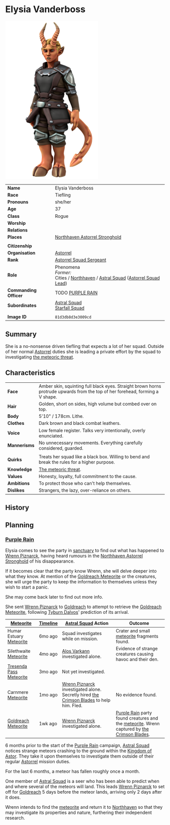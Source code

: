 # Elysia Vanderboss

<img src="https://raw.githubusercontent.com/jesskelsall/astarus-images/main/people/portraits/81d3db8d3e3009cd.png" height="500" />

|||
| --- | --- |
| **Name** | Elysia Vanderboss | character.3
| **Race** | Tiefling |
| **Pronouns** | she/her |
| **Age** | 37 |
| **Class** | Rogue |
| **Worship** | |
| **Relations** | |
| **Places** | [Northhaven Astorrel Stronghold](../places/strongholds/northhaven-astorrel-stronghold.md) |
|||
| **Citizenship** | |
| **Organisation** | [Astorrel](../organisations/astorrel/astorrel.md) |
| **Rank** | [Astorrel Squad Sergeant](../organisations/astorrel/ranks/astorrel-squad-sergeant.md) |
| **Role** | Phenomena<br />*Former:*<br />Cities / [Northhaven](../places/cities/northhaven.md) / [Astral Squad](../organisations/astorrel/squads/astral-squad.md) ([Astorrel Squad Lead](../organisations/astorrel/ranks/astorrel-squad-lead.md)) |
| **Commanding Officer** | TODO [PURPLE RAIN](../campaigns/purple-rain.md) |
| **Subordinates** | [Astral Squad](../organisations/astorrel/squads/astral-squad.md)<br />[Starfall Squad](../organisations/astorrel/squads/starfall-squad.md) |
|||
| **Image ID** | `81d3db8d3e3009cd` |

## Summary

She is a no-nonsense driven tiefling that expects a lot of her squad. Outside of her normal [Astorrel](../organisations/astorrel/astorrel.md) duties she is leading a private effort by the squad to investigating [the meteoric threat](../storylines/the-meteoric-threat.md).

## Characteristics

| | |
| --- | --- |
| **Face** | Amber skin, squinting full black eyes. Straight brown horns protrude upwards from the top of her forehead, forming a V shape. | characteristics.2
| **Hair** | Golden, short on sides, high volume but combed over on top. |
| **Body** | 5'10" / 178cm. Lithe. |
| **Clothes** | Dark brown and black combat leathers. |
| **Voice** | Low female register. Talks very intentionally, overly enunciated. |
| **Mannerisms** | No unnecessary movements. Everything carefully considered, guarded. |
| | |
| **Quirks** | Treats her squad like a black box. Willing to bend and break the rules for a higher purpose. |
| **Knowledge** | [The meteoric threat](../storylines/the-meteoric-threat.md). |
| **Values** | Honesty, loyalty, full commitment to the cause. |
| **Ambitions** | To protect those who can't help themselves. |
| **Dislikes** | Strangers, the lazy, over-reliance on others. |

## History

## Planning

### [Purple Rain](../campaigns/purple-rain.md)

Elysia comes to see the party in [sanctuary](../organisations/astorrel/sanctuary.md) to find out what has happened to [Wrenn Piznarck](wrenn-piznarck.md), having heard rumours in the [Northhaven Astorrel Stronghold](../places/strongholds/northhaven-astorrel-stronghold.md) of his disappearance.

If it becomes clear that the party know Wrenn, she will delve deeper into what they know. At mention of the [Goldreach Meteorite](../items/meteoric/meteorites/goldreach-meteorite.md) or the creatures, she will urge the party to keep the information to themselves unless they wish to start a panic.

She may come back later to find out more info.

She sent [Wrenn Piznarck](wrenn-piznarck.md) to [Goldreach](../civilisations/kingdom-of-astor/SETTLEMENTS/GOLDREACH/README.md) to attempt to retrieve the [Goldreach Meteorite](../items/meteoric/meteorites/goldreach-meteorite.md), following [Tyburn Dalvos](tyburn-dalvos.md)' prediction of its arrival.

| [Meteorite](../items/meteoric/meteorite.md) | [Timeline](../history/timeline.md) | [Astral Squad](../organisations/astorrel/squads/astral-squad.md) Action | Outcome |
| --- | --- | --- | --- |
| Humar Estuary [Meteorite](../items/meteoric/meteorite.md) | 6mo ago | Squad investigates while on mission. | Crater and small [meteorite](../items/meteoric/meteorite.md) fragments found. |
| Silethwaite [Meteorite](../items/meteoric/meteorite.md) | 4mo ago | [Alos Varkann](alos-varkann.md) investigated alone. | Evidence of strange creatures causing havoc and their den. |
| [Tresenda Pass](../places/roads/tresenda-pass.md) [Meteorite](../items/meteoric/meteorite.md) | 3mo ago | Not yet investigated. | |
| Carnmere [Meteorite](../items/meteoric/meteorite.md) | 1mo ago | [Wrenn Piznarck](wrenn-piznarck.md) investigated alone. Secretly hired [the Crimson Blades](../organisations/the-crimson-blades.md) to help him. Fled. | No evidence found. |
| [Goldreach Meteorite](../items/meteoric/meteorites/goldreach-meteorite.md) | 1wk ago | [Wrenn Piznarck](wrenn-piznarck.md) investigated alone. | [Purple Rain](../campaigns/purple-rain.md) party found creatures and the [meteorite](../items/meteoric/meteorite.md). Wrenn captured by [the Crimson Blades](../organisations/the-crimson-blades.md). |

6 months prior to the start of the [Purple Rain](../campaigns/purple-rain.md) campaign, [Astral Squad](../organisations/astorrel/squads/astral-squad.md) notices strange meteors crashing to the ground within the [Kingdom of Astor](../civilisations/kingdom-of-astor/kingdom-of-astor.md). They take it upon themselves to investigate them outside of their regular [Astorrel](../organisations/astorrel/astorrel.md) mission duties.

For the last 6 months, a meteor has fallen roughly once a month.

One member of [Astral Squad](../organisations/astorrel/squads/astral-squad.md) is a seer who has been able to predict when and where several of the meteors will land. This leads [Wrenn Piznarck](wrenn-piznarck.md) to set off for [Goldreach](../civilisations/kingdom-of-astor/SETTLEMENTS/GOLDREACH/README.md) 5 days before the meteor lands, arriving only 2 days after it does.

Wrenn intends to find the [meteorite](../items/meteoric/meteorite.md) and return it to [Northhaven](../places/cities/northhaven.md) so that they may investigate its properties and nature, furthering their independent research.
